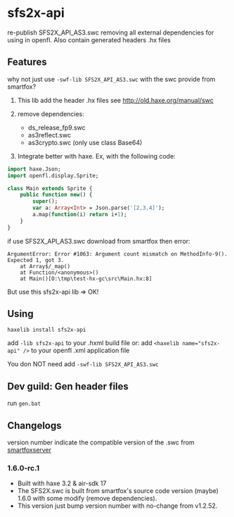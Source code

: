 # sfs2x-api
re-publish SFS2X_API_AS3.swc removing all external dependencies for using in openfl. Also contain generated headers .hx files

## Features
why not just use `-swf-lib SFS2X_API_AS3.swc` with the swc provide from smartfox? 

1. This lib add the header .hx files
see http://old.haxe.org/manual/swc

2. remove dependencies:
	+ ds_release_fp9.swc
	+ as3reflect.swc
	+ as3crypto.swc (only use class Base64)

3. Integrate better with haxe.
Ex, with the following code:
```haxe
import haxe.Json;
import openfl.display.Sprite;

class Main extends Sprite {
	public function new() {
		super();
        var a: Array<Int> = Json.parse('[2,3,4]');
        a.map(function(i) return i+1);
	}
}
```

if use SFS2X_API_AS3.swc download from smartfox then error:
```
ArgumentError: Error #1063: Argument count mismatch on MethodInfo-9(). Expected 1, got 3.
	at Array$/_map()
	at Function/<anonymous>()
	at Main()[O:\tmp\test-hx-gc\src\Main.hx:8]
```

But use this sfs2x-api lib => OK!

## Using
```
haxelib install sfs2x-api
```

add `-lib sfs2x-api` to your .hxml build file
or: add `<haxelib name="sfs2x-api" />` to your openfl .xml application file

You don NOT need add `-swf-lib SFS2X_API_AS3.swc`

## Dev guild: Gen header files
run `gen.bat`

## Changelogs
version number indicate the compatible version of the .swc from [smartfoxserver](http://www.smartfoxserver.com/download/sfs2x#p=client)

### 1.6.0-rc.1
+ Built with haxe 3.2 & air-sdk 17
+ The SFS2X.swc is built from smartfox's source code version (maybe) 1.6.0 with some modify (remove dependencies).
+ This version just bump version number with no-change from v1.2.52.
